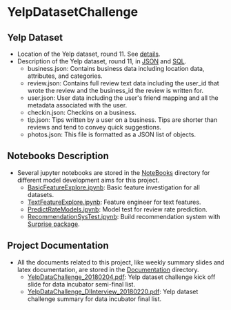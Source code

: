# YelpDatasetChallenge
## Yelp Dataset
- Location of the Yelp dataset, round 11. See [details](https://www.yelp.com/dataset). <br />
- Description of the Yelp dataset, round 11, in [JSON](https://www.yelp.com/dataset/documentation/json) and [SQL](https://www.yelp.com/dataset/documentation/sql). <br />
  - business.json: Contains business data including location data, attributes, and categories. <br />
  - review.json: Contains full review text data including the user_id that wrote the review and the business_id the review is written for. <br />
  - user.json: User data including the user's friend mapping and all the metadata associated with the user. <br />
  - checkin.json: Checkins on a business. <br />
  - tip.json: Tips written by a user on a business. Tips are shorter than reviews and tend to convey quick suggestions. <br />
  - photos.json: This file is formatted as a JSON list of objects. <br />

## Notebooks Description
- Several jupyter notebooks are stored in the [NoteBooks](https://github.com/weihuacern/YelpDatasetChallenge/tree/master/NoteBooks) directory for different model development aims for this project. <br />
  - [BasicFeatureExplore.ipynb](https://github.com/weihuacern/YelpDatasetChallenge/blob/master/NoteBooks/BasicFeatureExplore.ipynb): Basic feature investigation for all datasets. <br />
  - [TextFeatureExplore.ipynb](https://github.com/weihuacern/YelpDatasetChallenge/blob/master/NoteBooks/TextFeatureExplore.ipynb): Feature engineer for text features. <br />
  - [PredictRateModels.ipynb](https://github.com/weihuacern/YelpDatasetChallenge/blob/master/NoteBooks/PredictRateModels.ipynb): Model test for review rate prediction. <br />
  - [RecommendationSysTest.ipynb](https://github.com/weihuacern/YelpDatasetChallenge/blob/master/NoteBooks/RecommendationSysTest.ipynb): Build recommendation system with [Surprise package](http://surpriselib.com/). <br />

## Project Documentation
- All the documents related to this project, like weekly summary slides and latex documentation, are stored in the [Documentation](https://github.com/weihuacern/YelpDatasetChallenge/tree/master/Documentation) directory. <br />
  - [YelpDataChallenge_20180204.pdf](https://github.com/weihuacern/YelpDatasetChallenge/blob/master/Documentation/YelpDataChallenge_20180204.pdf): Yelp dataset challenge kick off slide for data incubator semi-final list. <br />
  - [YelpDataChallenge_DIInterview_20180220.pdf](https://github.com/weihuacern/YelpDatasetChallenge/blob/master/Documentation/YelpDataChallenge_DIInterview_20180220.pdf): Yelp dataset challenge summary for data incubator final list. <br />
